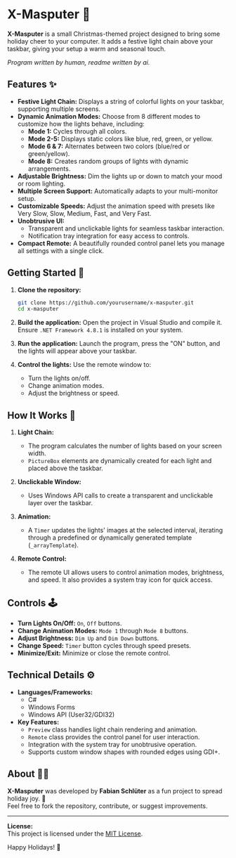 # X-Masputer 🎄

**X-Masputer** is a small Christmas-themed project designed to bring some holiday cheer to your computer. It adds a festive light chain above your taskbar, giving your setup a warm and seasonal touch.

_Program written by human, readme written by ai._

## Features ✨

- **Festive Light Chain:** Displays a string of colorful lights on your taskbar, supporting multiple screens.
- **Dynamic Animation Modes:** Choose from 8 different modes to customize how the lights behave, including:
  - **Mode 1:** Cycles through all colors.
  - **Mode 2-5:** Displays static colors like blue, red, green, or yellow.
  - **Mode 6 & 7:** Alternates between two colors (blue/red or green/yellow).
  - **Mode 8:** Creates random groups of lights with dynamic arrangements.
- **Adjustable Brightness:** Dim the lights up or down to match your mood or room lighting.
- **Multiple Screen Support:** Automatically adapts to your multi-monitor setup.
- **Customizable Speeds:** Adjust the animation speed with presets like Very Slow, Slow, Medium, Fast, and Very Fast.
- **Unobtrusive UI:** 
  - Transparent and unclickable lights for seamless taskbar interaction.
  - Notification tray integration for easy access to controls.
- **Compact Remote:** A beautifully rounded control panel lets you manage all settings with a single click.

## Getting Started 🚀

1. **Clone the repository:**
   
   ```bash
   git clone https://github.com/yourusername/x-masputer.git
   cd x-masputer
   ```

2. **Build the application:**
   Open the project in Visual Studio and compile it. Ensure `.NET Framework 4.8.1` is installed on your system.

3. **Run the application:**
   Launch the program, press the "ON" button, and the lights will appear above your taskbar.

4. **Control the lights:**
   Use the remote window to:
   
   - Turn the lights on/off.
   - Change animation modes.
   - Adjust the brightness or speed.

## How It Works 🔧

1. **Light Chain:**
   
   - The program calculates the number of lights based on your screen width.
   - `PictureBox` elements are dynamically created for each light and placed above the taskbar.

2. **Unclickable Window:**
   
   - Uses Windows API calls to create a transparent and unclickable layer over the taskbar.

3. **Animation:**
   
   - A `Timer` updates the lights' images at the selected interval, iterating through a predefined or dynamically generated template (`_arrayTemplate`).

4. **Remote Control:**
   
   - The remote UI allows users to control animation modes, brightness, and speed. It also provides a system tray icon for quick access.

## Controls 🕹️

- **Turn Lights On/Off:** `On`, `Off` buttons.
- **Change Animation Modes:** `Mode 1` through `Mode 8` buttons.
- **Adjust Brightness:** `Dim Up` and `Dim Down` buttons.
- **Change Speed:** `Timer` button cycles through speed presets.
- **Minimize/Exit:** Minimize or close the remote control.

## Technical Details ⚙️

- **Languages/Frameworks:**
  - C#
  - Windows Forms
  - Windows API (User32/GDI32)
- **Key Features:**
  - `Preview` class handles light chain rendering and animation.
  - `Remote` class provides the control panel for user interaction.
  - Integration with the system tray for unobtrusive operation.
  - Supports custom window shapes with rounded edges using GDI+.

## About 🧑‍💻

**X-Masputer** was developed by **Fabian Schlüter** as a fun project to spread holiday joy. 🎅  
Feel free to fork the repository, contribute, or suggest improvements.

---

**License:**  
This project is licensed under the [MIT License](LICENSE).

Happy Holidays! 🎁
